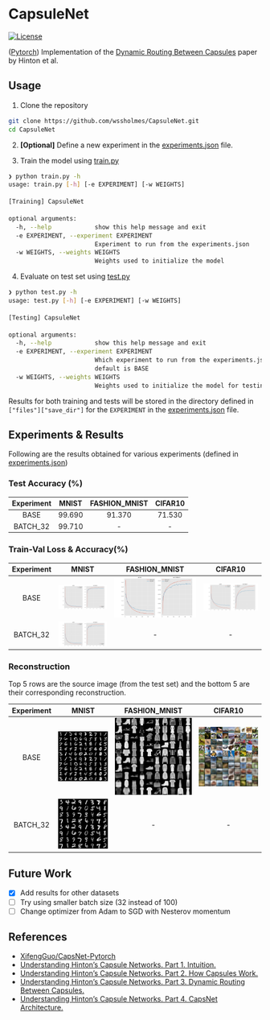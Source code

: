 # CapsuleNet
[![License](https://img.shields.io/github/license/mashape/apistatus.svg?maxAge=2592000)](./LICENSE)

([Pytorch](https://pytorch.org)) Implementation of the [Dynamic Routing Between Capsules](https://arxiv.org/pdf/1710.09829.pdf) paper by Hinton et al.

## Usage

1. Clone the repository

``` sh
git clone https://github.com/wssholmes/CapsuleNet.git
cd CapsuleNet
```

2. **[Optional]** Define a new experiment in the [experiments.json](./experiments.json) file.

3. Train the model using [train.py](./train.py)

``` sh
❯ python train.py -h
usage: train.py [-h] [-e EXPERIMENT] [-w WEIGHTS]

[Training] CapsuleNet

optional arguments:
  -h, --help            show this help message and exit
  -e EXPERIMENT, --experiment EXPERIMENT
                        Experiment to run from the experiments.json
  -w WEIGHTS, --weights WEIGHTS
                        Weights used to initialize the model
```

4. Evaluate on test set using [test.py](./test.py)

``` sh
❯ python test.py -h
usage: test.py [-h] [-e EXPERIMENT] [-w WEIGHTS]

[Testing] CapsuleNet

optional arguments:
  -h, --help            show this help message and exit
  -e EXPERIMENT, --experiment EXPERIMENT
                        Which experiment to run from the experiments.json,
                        default is BASE
  -w WEIGHTS, --weights WEIGHTS
                        Weights used to initialize the model for testing.

```

Results for both training and tests will be stored in the directory defined in `["files"]["save_dir"]` for the `EXPERIMENT` in the [experiments.json](./experiments.json) file.

## Experiments & Results

Following are the results obtained for various experiments (defined in [experiments.json](./experiments.json))

### Test Accuracy (%)

Experiment | MNIST| FASHION_MNIST | CIFAR10 
:----------:|:----:|:-------------:|:-------:
BASE        |99.690|    91.370     |  71.530 
BATCH_32    |99.710|      -        |    -

### Train-Val Loss & Accuracy(%)

Experiment | MNIST | FASHION_MNIST | CIFAR10
:---------:|:-----:|:-------------:|:-------:
BASE | ![MNIST train-val loss & acc](./results/BASE_MNIST/plot.png) | ![FASHION MNIST train-val loss & acc](./results/BASE_FASHION_MNIST/plot.png) | ![CIFAR10 train-val loss & acc](./results/BASE_CIFAR10/plot.png) 
BATCH_32 | ![MNIST train-val loss & acc](./results/BATCH_32_MNIST/plot.png) | - | - 

### Reconstruction

Top 5 rows are the source image (from the test set) and the bottom 5 are their corresponding reconstruction.

Experiment | MNIST | FASHION_MNIST | CIFAR10
:---------:|:-----:|:-------------:|:-------:
BASE | ![MNIST reconstruction](./results/BASE_MNIST/reconstruction.png) | ![FASHION MNIST reconstruction](./results/BASE_FASHION_MNIST/reconstruction.png) | ![CIFAR10 reconstruction](./results/BASE_CIFAR10/reconstruction.png)
BATCH_32 | ![MNIST reconstruction](./results/BATCH_32_MNIST/reconstruction.png) | - | -

## Future Work

- [x] Add results for other datasets
- [ ] Try using smaller batch size (32 instead of 100)
- [ ] Change optimizer from Adam to SGD with Nesterov momentum

## References

* [XifengGuo/CapsNet-Pytorch](https://github.com/XifengGuo/CapsNet-Pytorch)
* [Understanding Hinton’s Capsule Networks. Part 1. Intuition.](https://pechyonkin.me/capsules-1/)
* [Understanding Hinton’s Capsule Networks. Part 2. How Capsules Work.](https://pechyonkin.me/capsules-2/)
* [Understanding Hinton’s Capsule Networks. Part 3. Dynamic Routing Between Capsules.](https://pechyonkin.me/capsules-3/)
* [Understanding Hinton’s Capsule Networks. Part 4. CapsNet Architecture.](https://pechyonkin.me/capsules-4/)
